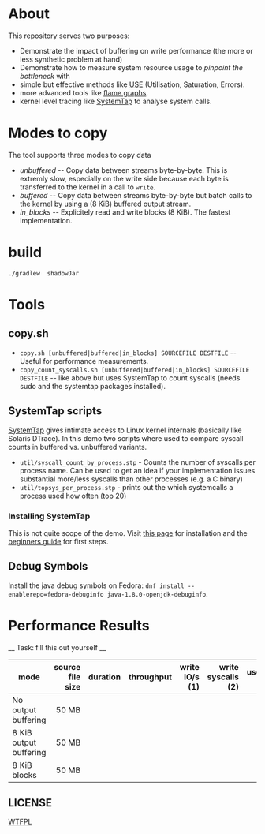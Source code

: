 About
======

This repository serves two purposes:
- Demonstrate the impact of buffering on write performance (the more or less synthetic problem at hand)
- Demonstrate how to measure system resource usage to *pinpoint the bottleneck* with
 - simple but effective methods like  [USE](http://www.brendangregg.com/usemethod.html) (Utilisation, Saturation, Errors).
 - more advanced tools like [flame graphs](https://github.com/brendangregg/FlameGraph).
 - kernel level tracing like [SystemTap](https://www.sourceware.org/systemtap) to analyse system calls.

Modes to copy
==============
The tool supports three modes to copy data
* *unbuffered* -- Copy data between streams byte-by-byte. This is extremly slow, especially on the write side because each byte is transferred to the kernel in a call to `write`.
* *buffered* -- Copy data between streams byte-by-byte but batch calls to the kernel by using a (8 KiB) buffered output stream.
* *in_blocks* -- Explicitely read and write blocks (8 KiB). The fastest implementation.

build
=======

`./gradlew  shadowJar`

Tools
=========

copy.sh
-----------

* `copy.sh [unbuffered|buffered|in_blocks] SOURCEFILE DESTFILE` -- Useful for performance measurements.
* `copy_count_syscalls.sh [unbuffered|buffered|in_blocks] SOURCEFILE DESTFILE` -- like above but uses SystemTap to count syscalls (needs sudo and the systemtap packages installed).

SystemTap scripts
----------------

[SystemTap](https://www.sourceware.org/systemtap) gives intimate access to Linux kernel internals (basically like Solaris DTrace). In this demo two scripts where used to compare syscall counts in buffered vs. unbuffered variants.

* `util/syscall_count_by_process.stp` - Counts the number of syscalls per process name. Can be used to get an idea if your implementation issues substantial more/less syscalls than other processes (e.g. a C  binary)
* `util/topsys_per_process.stp` -  prints out the  which systemcalls a process used how often (top 20)  


### Installing SystemTap

This is not quite scope of the demo. Visit [this page](https://sourceware.org/systemtap/getinvolved.html) for installation and the [beginners guide](https://www.sourceware.org/systemtap/SystemTap_Beginners_Guide) for first steps.

Debug Symbols
--------------

Install the java debug symbols on Fedora: `dnf install --enablerepo=fedora-debuginfo java-1.8.0-openjdk-debuginfo`.

Performance Results
===================

__ Task: fill this out yourself __

| mode                   | source file size   | duration | throughput|write IO/s (1)| write syscalls (2)   | userland (s) | kernel (s) |
|------------------------|-------------------:|---------:|----------:|-------------:|---------------------:|-------------:|-----------:|
| No output buffering    |  50 MB             |          |           |              |                      |              |            |
| 8 KiB output buffering |  50 MB             |          |           |              |                      |              |            |
| 8 KiB blocks           |  50 MB             |          |           |              |                      |              |            |


LICENSE
-----------

[WTFPL](http://www.wtfpl.net/about/)
